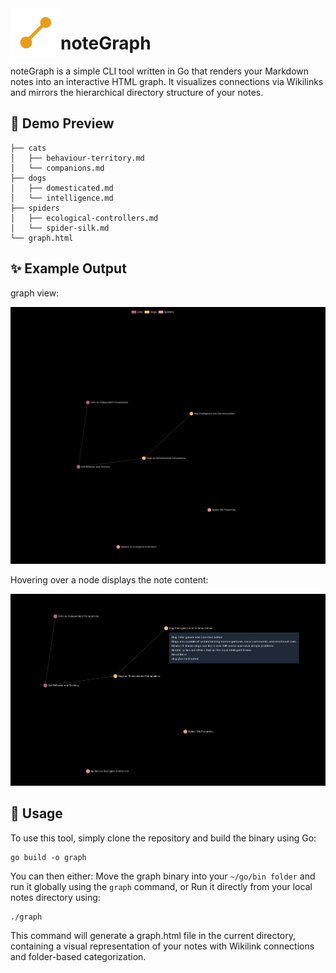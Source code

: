 <img src="demo/logo.png" align="left" width="80" />

# noteGraph

noteGraph is a simple CLI tool written in Go that renders your Markdown notes into an interactive HTML graph.
It visualizes connections via Wikilinks and mirrors the hierarchical directory structure of your notes.

## 📂 Demo Preview

```
├── cats
│   ├── behaviour-territory.md
│   └── companions.md
├── dogs
│   ├── domesticated.md
│   └── intelligence.md
├── spiders
│   ├── ecological-controllers.md
│   └── spider-silk.md
└── graph.html
```
## ✨ Example Output

graph view:

![demo image](https://github.com/hendr1km/noteGraph/blob/main/demo/screen0.png)

Hovering over a node displays the note content:

![demo image](https://github.com/hendr1km/noteGraph/blob/main/demo/screen1.png)


## 🚀 Usage

To use this tool, simply clone the repository and build the binary using Go:
```
go build -o graph
```
You can then either:
Move the graph binary into your `~/go/bin folder` and run it globally using the `graph` command, or 
Run it directly from your local notes directory using:
```
./graph
```
This command will generate a graph.html file in the current directory, containing a visual representation of your notes with Wikilink connections and folder-based categorization.
